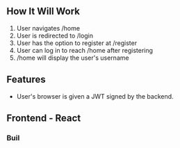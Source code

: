 ## How It Will Work
1. User navigates /home
2. User is redirected to /login
3. User has the option to register at /register
4. User can log in to reach /home after registering
5. /home will display the user's username

## Features
- User's browser is given a JWT signed by the backend. 

## Frontend - React
### Buil